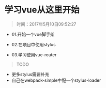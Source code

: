 # 学习vue从这里开始

>时间：2017年5月10日09:52:27

- 01.开始一个vue脚手架

- 02.在项目中使用stylus

- 03.学习使用vue-router



>TODO

- 更多stylus需要补充
- 自己在webpack-simple中配一个stylus-loader

